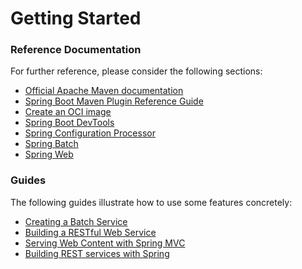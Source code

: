 # Getting Started

### Reference Documentation
For further reference, please consider the following sections:

* [Official Apache Maven documentation](https://maven.apache.org/guides/index.html)
* [Spring Boot Maven Plugin Reference Guide](https://docs.spring.io/spring-boot/docs/2.5.0-SNAPSHOT/maven-plugin/reference/html/)
* [Create an OCI image](https://docs.spring.io/spring-boot/docs/2.5.0-SNAPSHOT/maven-plugin/reference/html/#build-image)
* [Spring Boot DevTools](https://docs.spring.io/spring-boot/docs/2.4.5/reference/htmlsingle/#using-boot-devtools)
* [Spring Configuration Processor](https://docs.spring.io/spring-boot/docs/2.4.5/reference/htmlsingle/#configuration-metadata-annotation-processor)
* [Spring Batch](https://docs.spring.io/spring-boot/docs/2.4.5/reference/htmlsingle/#howto-batch-applications)
* [Spring Web](https://docs.spring.io/spring-boot/docs/2.4.5/reference/htmlsingle/#boot-features-developing-web-applications)

### Guides
The following guides illustrate how to use some features concretely:

* [Creating a Batch Service](https://spring.io/guides/gs/batch-processing/)
* [Building a RESTful Web Service](https://spring.io/guides/gs/rest-service/)
* [Serving Web Content with Spring MVC](https://spring.io/guides/gs/serving-web-content/)
* [Building REST services with Spring](https://spring.io/guides/tutorials/bookmarks/)

